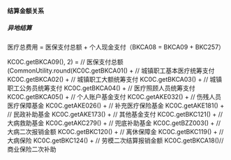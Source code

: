 #### 结算金额关系

##### 异地结算

医疗总费用 = 医保支付总额 + 个人现金支付（BKCA08 = BKCA09 + BKC257）



KC0C.getBKCA09(), 2) = // 医保支付总额
     (CommonUtility.round(KC0C.getBKCA01() + // 城镇职工基本医疗统筹支付
       KC0C.getBKCA02() + // 城镇职工大额统筹支付
       KC0C.getBKCA03() + // 城镇职工公务员统筹支付
       KC0C.getBKCA04() + // 医疗照顾人员统筹支付
       KC0C.getBKCA05() + // 个人账户基金支付
       KC0C.getAKE032() + // 伤残人员医疗保障基金
       KC0C.getAKE026() + // 补充医疗保险基金
       KC0C.getAKE181() + // 民政补助基金
       KC0C.getAKE173() + // 其他基金支付
       KC0C.getBKC121() + // 大病救助基金
       KC0C.getAKC279() + // 兜底补助基金
       KC0C.getBZZ003() + // 大病二次报销金额
       KC0C.getBKC120() + // 离休保障金
       KC0C.getBKC119() + // 大病保险
       KC0C.getBKC124() + // 劳模二次结算报销金额
       KC0C.getBKCA18()// 商业保险二次补助